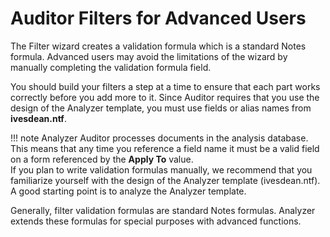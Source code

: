 # Auditor Filters for Advanced Users

The Filter wizard creates a validation formula which is a standard Notes formula. Advanced users may avoid the limitations of the wizard by manually completing the validation formula field.

You should build your filters a step at a time to ensure that each part works correctly before you add more to it. Since Auditor requires that you use the design of the Analyzer template, you must use fields or alias names from **ivesdean.ntf**.

!!! note
    Analyzer Auditor processes documents in the analysis database. This means that any time you reference a field name it must be a valid field on a form referenced by the **Apply To** value.  
    If you plan to write validation formulas manually, we recommend that you familiarize yourself with the design of the Analyzer template (ivesdean.ntf). A good starting point is to analyze the Analyzer template. 
    
Generally, filter validation formulas are standard Notes formulas. Analyzer extends these formulas for special purposes with advanced functions. 